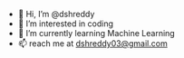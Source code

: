 - 👋 Hi, I’m @dshreddy
- 👀 I’m interested in coding
- 🌱 I’m currently learning Machine Learning 
- 📫 reach me at dshreddy03@gmail.com

<!---
dshreddy/dshreddy is a ✨ special ✨ repository because its `README.md` (this file) appears on your GitHub profile.
You can click the Preview link to take a look at your changes.
--->
